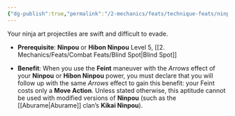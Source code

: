 ```yaml
---
{"dg-publish":true,"permalink":"/2-mechanics/feats/technique-feats/ninpou-mastery/"}
---
```


Your ninja art projectiles are swift and difficult to evade.

- **Prerequisite**: **Ninpou** or **Hibon Ninpou** Level 5, [[2. Mechanics/Feats/Combat Feats/Blind Spot\|Blind Spot]]
	
- **Benefit**: When you use the **Feint** maneuver with the *Arrows* effect of your **Ninpou** or **Hibon Ninpou** power, you must declare that you will follow up with the same *Arrows* effect to gain this benefit: your Feint costs only a **Move Action**. Unless stated otherwise, this aptitude cannot be used with modified versions of **Ninpou** (such as the [[Aburame\|Aburame]] clan’s **Kikai Ninpou**).